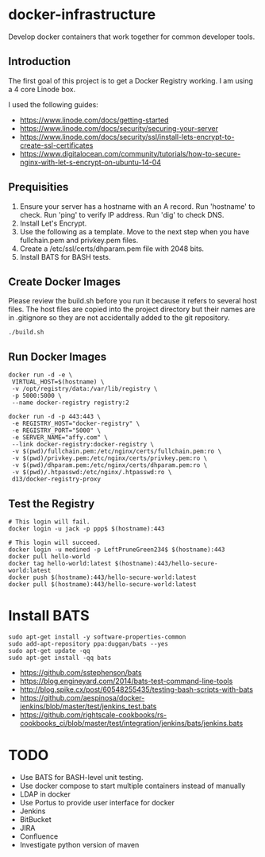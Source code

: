 # docker-infrastructure

Develop docker containers that work together for common developer tools.

## Introduction

The first goal of this project is to get a Docker Registry working. I am using a 4 core Linode box.

I used the following guides:

* https://www.linode.com/docs/getting-started
* https://www.linode.com/docs/security/securing-your-server
* https://www.linode.com/docs/security/ssl/install-lets-encrypt-to-create-ssl-certificates
* https://www.digitalocean.com/community/tutorials/how-to-secure-nginx-with-let-s-encrypt-on-ubuntu-14-04

## Prequisities

1. Ensure your server has a hostname with an A record. Run 'hostname' to check. Run 'ping' to verify IP address. Run 'dig' to check DNS.
1. Install Let's Encrypt.
1. Use the following as a template. Move to the next step when you have fullchain.pem and privkey.pem files.
1. Create a /etc/ssl/certs/dhparam.pem file with 2048 bits.
1. Install BATS for BASH tests.

## Create Docker Images

Please review the build.sh before you run it because it refers to several host files. The host files are copied into the project directory but their names are in .gitignore so they are not accidentally added to the git repository.

```
./build.sh
```

## Run Docker Images

```
docker run -d -e \
 VIRTUAL_HOST=$(hostname) \
 -v /opt/registry/data:/var/lib/registry \
 -p 5000:5000 \
 --name docker-registry registry:2

docker run -d -p 443:443 \
 -e REGISTRY_HOST="docker-registry" \
 -e REGISTRY_PORT="5000" \
 -e SERVER_NAME="affy.com" \
 --link docker-registry:docker-registry \
 -v $(pwd)/fullchain.pem:/etc/nginx/certs/fullchain.pem:ro \
 -v $(pwd)/privkey.pem:/etc/nginx/certs/privkey.pem:ro \
 -v $(pwd)/dhparam.pem:/etc/nginx/certs/dhparam.pem:ro \
 -v $(pwd)/.htpasswd:/etc/nginx/.htpasswd:ro \
 d13/docker-registry-proxy
```

## Test the Registry

```
# This login will fail.
docker login -u jack -p ppp$ $(hostname):443

# This login will succeed.
docker login -u medined -p LeftPruneGreen234$ $(hostname):443
docker pull hello-world
docker tag hello-world:latest $(hostname):443/hello-secure-world:latest
docker push $(hostname):443/hello-secure-world:latest
docker pull $(hostname):443/hello-secure-world:latest
```

# Install BATS

```
sudo apt-get install -y software-properties-common
sudo add-apt-repository ppa:duggan/bats --yes
sudo apt-get update -qq
sudo apt-get install -qq bats
```

* https://github.com/sstephenson/bats
* https://blog.engineyard.com/2014/bats-test-command-line-tools
* http://blog.spike.cx/post/60548255435/testing-bash-scripts-with-bats
* https://github.com/aespinosa/docker-jenkins/blob/master/test/jenkins_test.bats
* https://github.com/rightscale-cookbooks/rs-cookbooks_ci/blob/master/test/integration/jenkins/bats/jenkins.bats

# TODO

* Use BATS for BASH-level unit testing.
* Use docker compose to start multiple containers instead of manually
* LDAP in docker
* Use Portus to provide user interface for docker
* Jenkins
* BitBucket
* JIRA
* Confluence
* Investigate python version of maven

